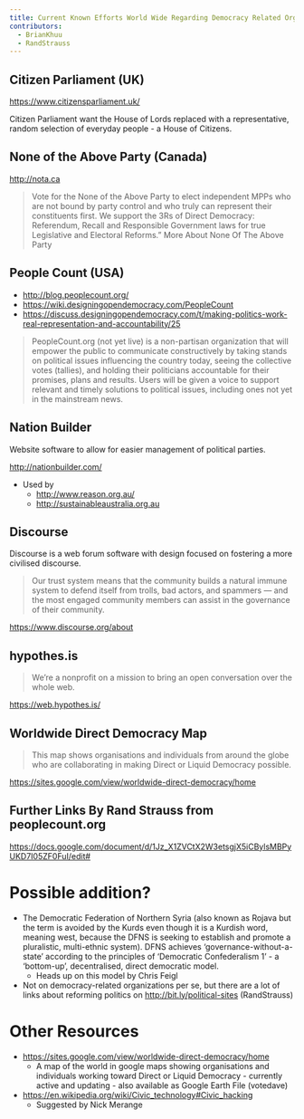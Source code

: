 ```yaml
---
title: Current Known Efforts World Wide Regarding Democracy Related Organisations
contributors:
  - BrianKhuu
  - RandStrauss
---
```


## Citizen Parliament (UK)

<https://www.citizensparliament.uk/>

Citizen Parliament want the House of Lords replaced with a
representative, random selection of everyday people - a House of
Citizens.

## None of the Above Party (Canada)

<http://nota.ca>

> Vote for the None of the Above Party to elect independent MPPs who are
> not bound by party control and who truly can represent their
> constituents first. We support the 3Rs of Direct Democracy:
> Referendum, Recall and Responsible Government laws for true
> Legislative and Electoral Reforms.” More About None Of The Above Party

## People Count (USA)

- <http://blog.peoplecount.org/>
- <https://wiki.designingopendemocracy.com/PeopleCount>
- <https://discuss.designingopendemocracy.com/t/making-politics-work-real-representation-and-accountability/25>

> PeopleCount.org (not yet live) is a non-partisan organization that
> will empower the public to communicate constructively by taking stands
> on political issues influencing the country today, seeing the
> collective votes (tallies), and holding their politicians accountable
> for their promises, plans and results. Users will be given a voice to
> support relevant and timely solutions to political issues, including
> ones not yet in the mainstream news.

## Nation Builder

Website software to allow for easier management of political parties.

<http://nationbuilder.com/>

- Used by
  - <http://www.reason.org.au/>
  - <http://sustainableaustralia.org.au>

## Discourse

Discourse is a web forum software with design focused on fostering a
more civilised discourse.

> Our trust system means that the community builds a natural immune
> system to defend itself from trolls, bad actors, and spammers — and
> the most engaged community members can assist in the governance of
> their community.

<https://www.discourse.org/about>

## hypothes.is

> We’re a nonprofit on a mission to bring an open conversation over the
> whole web.

<https://web.hypothes.is/>

## Worldwide Direct Democracy Map

> This map shows organisations and individuals from around the globe who
> are collaborating in making Direct or Liquid Democracy possible.

<https://sites.google.com/view/worldwide-direct-democracy/home>

## Further Links By Rand Strauss from peoplecount.org

<https://docs.google.com/document/d/1Jz_X1ZVCtX2W3etsgjX5iCBylsMBPyUKD7I05ZF0FuI/edit#>


# Possible addition?

* The Democratic Federation of Northern Syria (also known as Rojava but the term is avoided by the Kurds even though it is a Kurdish word, meaning west, because the DFNS is seeking to establish and promote a pluralistic, multi-ethnic system). DFNS achieves ‘governance-without-a-state’ according to the principles of ‘Democratic Confederalism 1’ - a ‘bottom-up’, decentralised, direct democratic model.
  - Heads up on this model by Chris Feigl
* Not on democracy-related organizations per se, but there are a lot of links about reforming politics on http://bit.ly/political-sites (RandStrauss)

# Other Resources

* https://sites.google.com/view/worldwide-direct-democracy/home
  - A map of the world in google maps showing organisations and individuals working toward Direct or Liquid Democracy - currently active and updating - also available as Google Earth File (votedave)
* https://en.wikipedia.org/wiki/Civic_technology#Civic_hacking
  - Suggested by Nick Merange